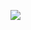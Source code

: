 ![](https://media.githubusercontent.com/media/dyzz/dyzz.github.io/master/images/ProfessionAssassin.png)